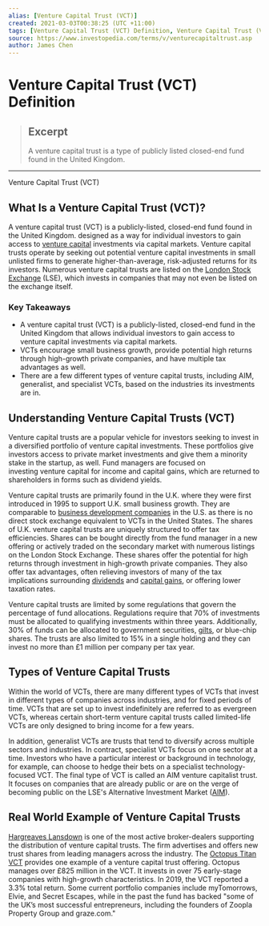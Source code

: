 ```yaml
---
alias: [Venture Capital Trust (VCT)]
created: 2021-03-03T00:38:25 (UTC +11:00)
tags: [Venture Capital Trust (VCT) Definition, Venture Capital Trust (VCT)]
source: https://www.investopedia.com/terms/v/venturecapitaltrust.asp
author: James Chen
---
```


# Venture Capital Trust (VCT) Definition

> ## Excerpt
> A venture capital trust is a type of publicly listed closed-end fund found in the United Kingdom.

---

Venture Capital Trust (VCT)
## What Is a Venture Capital Trust (VCT)?

A venture capital trust (VCT) is a publicly-listed, closed-end fund found in the United Kingdom. designed as a way for individual investors to gain access to [venture capital](https://www.investopedia.com/terms/v/venturecapital.asp) investments via capital markets. Venture capital trusts operate by seeking out potential venture capital investments in small unlisted firms to generate higher-than-average, risk-adjusted returns for its investors. Numerous venture capital trusts are listed on the [London Stock Exchange](https://www.investopedia.com/terms/l/lse.asp) (LSE), which invests in companies that may not even be listed on the exchange itself.

### Key Takeaways

-   A venture capital trust (VCT) is a publicly-listed, closed-end fund in the United Kingdom that allows individual investors to gain access to venture capital investments via capital markets.
-   VCTs encourage small business growth, provide potential high returns through high-growth private companies, and have multiple tax advantages as well.
-   There are a few different types of venture capital trusts, including AIM, generalist, and specialist VCTs, based on the industries its investments are in.

## Understanding Venture Capital Trusts (VCT)

Venture capital trusts are a popular vehicle for investors seeking to invest in a diversified portfolio of venture capital investments. These portfolios give investors access to private market investments and give them a minority stake in the startup, as well. Fund managers are focused on investing venture capital for income and capital gains, which are returned to shareholders in forms such as dividend yields.

Venture capital trusts are primarily found in the U.K. where they were first introduced in 1995 to support U.K. small business growth. They are comparable to [business development companies](https://www.investopedia.com/terms/b/bdc.asp) in the U.S. as there is no direct stock exchange equivalent to VCTs in the United States. The shares of U.K. venture capital trusts are uniquely structured to offer tax efficiencies. Shares can be bought directly from the fund manager in a new offering or actively traded on the secondary market with numerous listings on the London Stock Exchange. These shares offer the potential for high returns through investment in high-growth private companies. They also offer tax advantages, often relieving investors of many of the tax implications surrounding [dividends](https://www.investopedia.com/terms/d/dividend.asp) and [capital gains](https://www.investopedia.com/terms/c/capitalgain.asp), or offering lower taxation rates.

Venture capital trusts are limited by some regulations that govern the percentage of fund allocations. Regulations require that 70% of investments must be allocated to qualifying investments within three years. Additionally, 30% of funds can be allocated to government securities, [gilts](https://www.investopedia.com/terms/g/gilts.asp), or blue-chip shares. The trusts are also limited to 15% in a single holding and they can invest no more than £1 million per company per tax year.

## Types of Venture Capital Trusts

Within the world of VCTs, there are many different types of VCTs that invest in different types of companies across industries, and for fixed periods of time. VCTs that are set up to invest indefinitely are referred to as evergreen VCTs, whereas certain short-term venture capital trusts called limited-life VCTs are only designed to bring income for a few years.

In addition, generalist VCTs are trusts that tend to diversify across multiple sectors and industries. In contract, specialist VCTs focus on one sector at a time. Investors who have a particular interest or background in technology, for example, can choose to hedge their bets on a specialist technology-focused VCT. The final type of VCT is called an AIM venture capitalist trust. It focuses on companies that are already public or are on the verge of becoming public on the LSE's Alternative Investment Market ([AIM](https://www.investopedia.com/terms/a/alternative-investment-market.asp)).

## Real World Example of Venture Capital Trusts

[Hargreaves Lansdown](http://www.hl.co.uk/investment-services/venture-capital-trusts#current-offers) is one of the most active broker-dealers supporting the distribution of venture capital trusts. The firm advertises and offers new trust shares from leading managers across the industry. The [Octopus Titan VCT](https://octopusinvestments.com/investor/our-products/venture-capital-trusts/octopus-titan-vct/) provides one example of a venture capital trust offering. Octopus manages over £825 million in the VCT. It invests in over 75 early-stage companies with high-growth characteristics. In 2019, the VCT reported a 3.3% total return. Some current portfolio companies include myTomorrows, Elvie, and Secret Escapes, while in the past the fund has backed "some of the UK’s most successful entrepreneurs, including the founders of Zoopla Property Group and graze.com."
